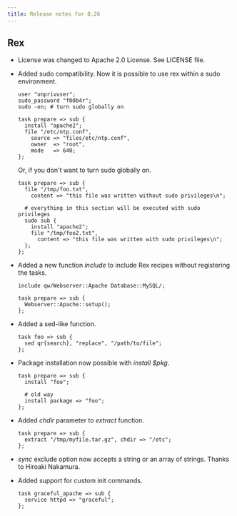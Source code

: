 ```yaml
---
title: Release notes for 0.26
---
```


## Rex

-   License was changed to Apache 2.0 License. See LICENSE file.

-   Added sudo compatibility. Now it is possible to use rex within a sudo environment.

        user "unprivuser";
        sudo_password "f00b4r";
        sudo -on; # turn sudo globally on

        task prepare => sub {
          install "apache2";
          file "/etc/ntp.conf",
            source => "files/etc/ntp.conf",
            owner  => "root",
            mode   => 640;
        };

    Or, if you don't want to turn sudo globally on.

        task prepare => sub {
          file "/tmp/foo.txt",
            content => "this file was written without sudo privileges\n";

          # everything in this section will be executed with sudo privileges
          sudo sub {
            install "apache2";
            file "/tmp/foo2.txt",
              content => "this file was written with sudo privileges\n";
          };
        };

-   Added a new function *include* to include Rex recipes without registering the tasks.

        include qw/Webserver::Apache Database::MySQL/;

        task prepare => sub {
          Webserver::Apache::setup();
        };

-   Added a sed-like function.

        task foo => sub {
          sed qr{search}, "replace", "/path/to/file";
        };

-   Package installation now possible with *install $pkg*.

        task prepare => sub {
          install "foo";

          # old way
          install package => "foo";
        };

-   Added *chdir* parameter to *extract* function.

        task prepare => sub {
          extract "/tmp/myfile.tar.gz", chdir => "/etc";
        };

-   *sync* exclude option now accepts a string or an array of strings. Thanks to Hiroaki Nakamura.

-   Added support for custom init commands.

        task graceful_apache => sub {
          service httpd => "graceful";
        };


